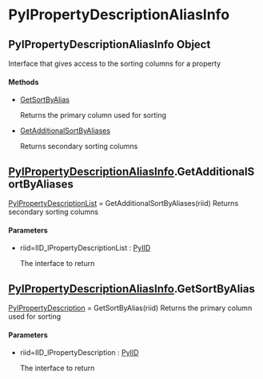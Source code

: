 # PyIPropertyDescriptionAliasInfo


## PyIPropertyDescriptionAliasInfo Object

Interface that gives access to the sorting columns for a property

#### Methods

  - [GetSortByAlias](PyIPropertyDescriptionAliasInfo.md#pyipropertydescriptionaliasinfogetsortbyalias)

    Returns the primary column used for sorting&nbsp;

  - [GetAdditionalSortByAliases](PyIPropertyDescriptionAliasInfo.md#pyipropertydescriptionaliasinfogetadditionalsortbyaliases)

    Returns secondary sorting columns&nbsp;


## [PyIPropertyDescriptionAliasInfo](PyIPropertyDescriptionAliasInfo.md#pyipropertydescriptionaliasinfo)\.GetAdditionalSortByAliases

[PyIPropertyDescriptionList](PyIPropertyDescriptionList.md) = GetAdditionalSortByAliases\(riid\)
Returns secondary sorting columns

#### Parameters

  - riid=IID\_IPropertyDescriptionList : [PyIID](PyIID.md)

    The interface to return


## [PyIPropertyDescriptionAliasInfo](PyIPropertyDescriptionAliasInfo.md#pyipropertydescriptionaliasinfo)\.GetSortByAlias

[PyIPropertyDescription](PyIPropertyDescription.md) = GetSortByAlias\(riid\)
Returns the primary column used for sorting

#### Parameters

  - riid=IID\_IPropertyDescription : [PyIID](PyIID.md)

    The interface to return